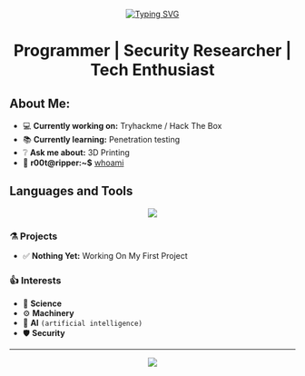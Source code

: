 <p align="center">
<a href="https://git.io/typing-svg"><img src="https://readme-typing-svg.demolab.com?font=Fira+Code&pause=1000&color=29F718EE&width=435&lines=Welcome+To+My+Github+Profile!" alt="Typing SVG" /></a>
</p>

<h1 align="center">Programmer | Security Researcher | Tech Enthusiast</h1>
  
## About Me:
- 💻 **Currently working on:** Tryhackme / Hack The Box
- 📚 **Currently learning:** Penetration testing
- ❔ **Ask me about:** 3D Printing
- 🐧 **r00t@ripper:~$** [whoami](https://www.google.com/search?q=intext%3Ar00tripper)

## Languages and Tools

<p align="center">
  <a href="https://skillicons.dev">
    <img src="https://skillicons.dev/icons?i=windows,ubuntu,linux,kali,cloudflare,vscode,bash,py,html,css,js,lua" />
  </a>
</p>

### ⚗️ Projects 

 - ✅ **Nothing Yet:** Working On My First Project

### 👍 Interests 

- 🚀 **Science**
- ⚙️ **Machinery**
- 🤖 **AI** `(artificial intelligence)`
- 🛡 **Security**

---
<p align="center">
  <img src="https://github-profile-summary-cards.vercel.app/api/cards/profile-details?username=r00tripper&theme=github_dark&show_icons=true" />
</p>
